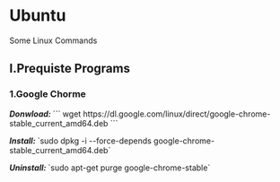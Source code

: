 # Ubuntu
Some Linux Commands

<h2>I.Prequiste Programs</h2>
<h3>1.Google Chorme</h3>

<p><b><i>Donwload: </i></b>
```
wget https://dl.google.com/linux/direct/google-chrome-stable_current_amd64.deb 
```
</p>
<p><b><i>Install: </i></b>
`sudo dpkg -i --force-depends google-chrome-stable_current_amd64.deb`
</p>
<p><b><i>Uninstall: </i></b>
`sudo apt-get purge google-chrome-stable`
</p>
